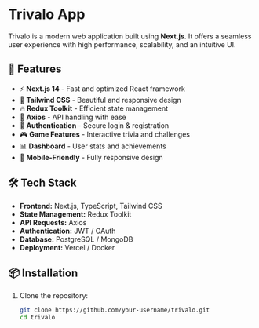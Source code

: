 # Trivalo App

Trivalo is a modern web application built using **Next.js**. It offers a seamless user experience with high performance, scalability, and an intuitive UI.

## 🚀 Features

- ⚡ **Next.js 14** - Fast and optimized React framework
- 🎨 **Tailwind CSS** - Beautiful and responsive design
- 🔥 **Redux Toolkit** - Efficient state management
- 📡 **Axios** - API handling with ease
- 🔐 **Authentication** - Secure login & registration
- 🎮 **Game Features** - Interactive trivia and challenges
- 📊 **Dashboard** - User stats and achievements
- 📱 **Mobile-Friendly** - Fully responsive design

## 🛠 Tech Stack

- **Frontend:** Next.js, TypeScript, Tailwind CSS
- **State Management:** Redux Toolkit
- **API Requests:** Axios
- **Authentication:** JWT / OAuth
- **Database:** PostgreSQL / MongoDB
- **Deployment:** Vercel / Docker

## 📦 Installation

1. Clone the repository:
   ```sh
   git clone https://github.com/your-username/trivalo.git
   cd trivalo
